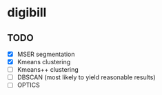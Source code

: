 # digibill

## TODO
- [x] MSER segmentation
- [x] Kmeans clustering
- [ ] Kmeans++ clustering
- [ ] DBSCAN (most likely to yield reasonable results)
- [ ] OPTICS
